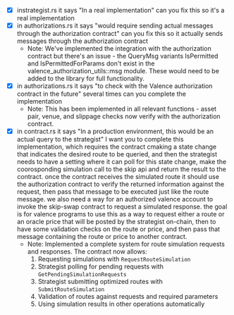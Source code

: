 - [x] instrategist.rs it says "In a real implementation" can you fix this so it's a real implementation
- [x] in authorizations.rs it says "would require sending actual messages through the authorization contract" can you fix this so it actually sends messages through the authorization contract
  - Note: We've implemented the integration with the authorization contract but there's an issue - the QueryMsg variants IsPermitted and IsPermittedForParams don't exist in the valence_authorization_utils::msg module. These would need to be added to the library for full functionality.
- [x] in authorizations.rs it says "to check with the Valence authorization contract in the future" several times can you complete the implementation
  - Note: This has been implemented in all relevant functions - asset pair, venue, and slippage checks now verify with the authorization contract.
- [x] in contract.rs it says "In a production environment, this would be an actual query to the strategist" I want you to complete this implementation, which requires the contract cmaking a state change that indicates the desired route to be queried, and then the strategist needs to have a setting where it can poll for this state change, make the coorosponding simulation call to the skip api and return the result to the contract. once the contract receives the simulated route it should use the authorization contract to verify the returned information against the request, then pass that message to be executed just like the route message. we also need a way for an authorized valence account to invoke the skip-swap contract to request a simulated response. the goal is for valence programs to use this as a way to request either a route or an oracle price that will be posted by the strategist on-chain, then to have some validation checks on the route or price, and then pass that message containing the route or price to another contract.
  - Note: Implemented a complete system for route simulation requests and responses. The contract now allows:
    1. Requesting simulations with `RequestRouteSimulation`
    2. Strategist polling for pending requests with `GetPendingSimulationRequests`
    3. Strategist submitting optimized routes with `SubmitRouteSimulation`
    4. Validation of routes against requests and required parameters
    5. Using simulation results in other operations automatically